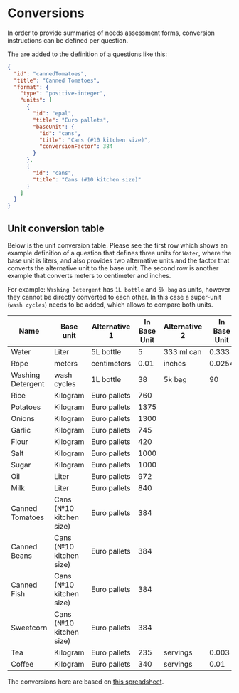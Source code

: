 # Conversions

In order to provide summaries of needs assessment forms, conversion instructions
can be defined per question.

The are added to the definition of a questions like this:

```json
{
  "id": "cannedTomatoes",
  "title": "Canned Tomatoes",
  "format": {
    "type": "positive-integer",
    "units": [
      {
        "id": "epal",
        "title": "Euro pallets",
        "baseUnit": {
          "id": "cans",
          "title": "Cans (#10 kitchen size)",
          "conversionFactor": 384
        }
      },
      {
        "id": "cans",
        "title": "Cans (#10 kitchen size)"
      }
    ]
  }
}
```

## Unit conversion table

Below is the unit conversion table. Please see the first row which shows an
example definition of a question that defines three units for `Water`, where the
base unit is liters, and also provides two alternative units and the factor that
converts the alternative unit to the base unit. The second row is another
example that converts meters to centimeter and inches.

For example: `Washing Detergent` has `1L bottle` and `5k bag` as units, however
they cannot be directly converted to each other. In this case a super-unit
(`wash cycles`) needs to be added, which allows to compare both units.

| Name              | Base unit               | Alternative 1 | In Base Unit | Alternative 2 | In Base Unit |
| ----------------- | ----------------------- | ------------- | ------------ | ------------- | ------------ |
| Water             | Liter                   | 5L bottle     | 5            | 333 ml can    | 0.333        |
| Rope              | meters                  | centimeters   | 0.01         | inches        | 0.0254       |
| Washing Detergent | wash cycles             | 1L bottle     | 38           | 5k bag        | 90           |
| Rice              | Kilogram                | Euro pallets  | 760          |               |              |
| Potatoes          | Kilogram                | Euro pallets  | 1375         |               |              |
| Onions            | Kilogram                | Euro pallets  | 1300         |               |              |
| Garlic            | Kilogram                | Euro pallets  | 745          |               |              |
| Flour             | Kilogram                | Euro pallets  | 420          |               |              |
| Salt              | Kilogram                | Euro pallets  | 1000         |               |              |
| Sugar             | Kilogram                | Euro pallets  | 1000         |               |              |
| Oil               | Liter                   | Euro pallets  | 972          |               |              |
| Milk              | Liter                   | Euro pallets  | 840          |               |              |
| Canned Tomatoes   | Cans (№10 kitchen size) | Euro pallets  | 384          |               |              |
| Canned Beans      | Cans (№10 kitchen size) | Euro pallets  | 384          |               |              |
| Canned Fish       | Cans (№10 kitchen size) | Euro pallets  | 384          |               |              |
| Sweetcorn         | Cans (№10 kitchen size) | Euro pallets  | 384          |               |              |
| Tea               | Kilogram                | Euro pallets  | 235          | servings      | 0.003        |
| Coffee            | Kilogram                | Euro pallets  | 340          | servings      | 0.01         |

The conversions here are based on
[this spreadsheet](https://docs.google.com/spreadsheets/d/14lOb1s8fwB9RwKzqWbmWFafeksjkbqj6AYMmSbD7srU/edit?usp=sharing).
